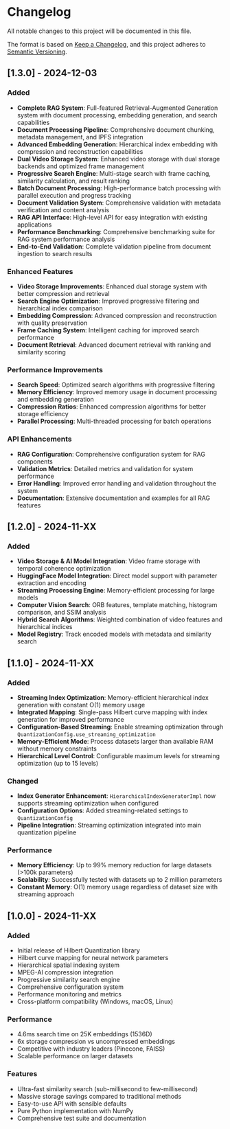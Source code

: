 # Changelog

All notable changes to this project will be documented in this file.

The format is based on [Keep a Changelog](https://keepachangelog.com/en/1.0.0/),
and this project adheres to [Semantic Versioning](https://semver.org/spec/v2.0.0.html).

## [1.3.0] - 2024-12-03

### Added
- **Complete RAG System**: Full-featured Retrieval-Augmented Generation system with document processing, embedding generation, and search capabilities
- **Document Processing Pipeline**: Comprehensive document chunking, metadata management, and IPFS integration
- **Advanced Embedding Generation**: Hierarchical index embedding with compression and reconstruction capabilities
- **Dual Video Storage System**: Enhanced video storage with dual storage backends and optimized frame management
- **Progressive Search Engine**: Multi-stage search with frame caching, similarity calculation, and result ranking
- **Batch Document Processing**: High-performance batch processing with parallel execution and progress tracking
- **Document Validation System**: Comprehensive validation with metadata verification and content analysis
- **RAG API Interface**: High-level API for easy integration with existing applications
- **Performance Benchmarking**: Comprehensive benchmarking suite for RAG system performance analysis
- **End-to-End Validation**: Complete validation pipeline from document ingestion to search results

### Enhanced Features
- **Video Storage Improvements**: Enhanced dual storage system with better compression and retrieval
- **Search Engine Optimization**: Improved progressive filtering and hierarchical index comparison
- **Embedding Compression**: Advanced compression and reconstruction with quality preservation
- **Frame Caching System**: Intelligent caching for improved search performance
- **Document Retrieval**: Advanced document retrieval with ranking and similarity scoring

### Performance Improvements
- **Search Speed**: Optimized search algorithms with progressive filtering
- **Memory Efficiency**: Improved memory usage in document processing and embedding generation
- **Compression Ratios**: Enhanced compression algorithms for better storage efficiency
- **Parallel Processing**: Multi-threaded processing for batch operations

### API Enhancements
- **RAG Configuration**: Comprehensive configuration system for RAG components
- **Validation Metrics**: Detailed metrics and validation for system performance
- **Error Handling**: Improved error handling and validation throughout the system
- **Documentation**: Extensive documentation and examples for all RAG features

## [1.2.0] - 2024-11-XX

### Added
- **Video Storage & AI Model Integration**: Video frame storage with temporal coherence optimization
- **HuggingFace Model Integration**: Direct model support with parameter extraction and encoding
- **Streaming Processing Engine**: Memory-efficient processing for large models
- **Computer Vision Search**: ORB features, template matching, histogram comparison, and SSIM analysis
- **Hybrid Search Algorithms**: Weighted combination of video features and hierarchical indices
- **Model Registry**: Track encoded models with metadata and similarity search

## [1.1.0] - 2024-11-XX

### Added
- **Streaming Index Optimization**: Memory-efficient hierarchical index generation with constant O(1) memory usage
- **Integrated Mapping**: Single-pass Hilbert curve mapping with index generation for improved performance
- **Configuration-Based Streaming**: Enable streaming optimization through `QuantizationConfig.use_streaming_optimization`
- **Memory-Efficient Mode**: Process datasets larger than available RAM without memory constraints
- **Hierarchical Level Control**: Configurable maximum levels for streaming optimization (up to 15 levels)

### Changed
- **Index Generator Enhancement**: `HierarchicalIndexGeneratorImpl` now supports streaming optimization when configured
- **Configuration Options**: Added streaming-related settings to `QuantizationConfig`
- **Pipeline Integration**: Streaming optimization integrated into main quantization pipeline

### Performance
- **Memory Efficiency**: Up to 99% memory reduction for large datasets (>100k parameters)
- **Scalability**: Successfully tested with datasets up to 2 million parameters
- **Constant Memory**: O(1) memory usage regardless of dataset size with streaming approach

## [1.0.0] - 2024-11-XX

### Added
- Initial release of Hilbert Quantization library
- Hilbert curve mapping for neural network parameters
- Hierarchical spatial indexing system
- MPEG-AI compression integration
- Progressive similarity search engine
- Comprehensive configuration system
- Performance monitoring and metrics
- Cross-platform compatibility (Windows, macOS, Linux)

### Performance
- 4.6ms search time on 25K embeddings (1536D)
- 6x storage compression vs uncompressed embeddings
- Competitive with industry leaders (Pinecone, FAISS)
- Scalable performance on larger datasets

### Features
- Ultra-fast similarity search (sub-millisecond to few-millisecond)
- Massive storage savings compared to traditional methods
- Easy-to-use API with sensible defaults
- Pure Python implementation with NumPy
- Comprehensive test suite and documentation
